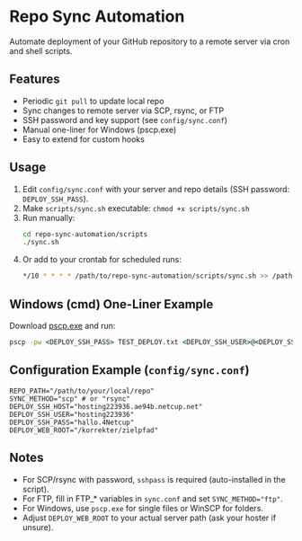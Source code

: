 
# Repo Sync Automation

Automate deployment of your GitHub repository to a remote server via cron and shell scripts.

## Features
- Periodic `git pull` to update local repo
- Sync changes to remote server via SCP, rsync, or FTP
- SSH password and key support (see `config/sync.conf`)
- Manual one-liner for Windows (pscp.exe)
- Easy to extend for custom hooks

## Usage
1. Edit `config/sync.conf` with your server and repo details (SSH password: `DEPLOY_SSH_PASS`).
2. Make `scripts/sync.sh` executable: `chmod +x scripts/sync.sh`
3. Run manually:
	```bash
	cd repo-sync-automation/scripts
	./sync.sh
	```
4. Or add to your crontab for scheduled runs:
	```bash
	*/10 * * * * /path/to/repo-sync-automation/scripts/sync.sh >> /path/to/repo-sync-automation/sync.log 2>&1
	```

## Windows (cmd) One-Liner Example
Download [pscp.exe](https://www.chiark.greenend.org.uk/~sgtatham/putty/latest.html) and run:
```cmd
pscp -pw <DEPLOY_SSH_PASS> TEST_DEPLOY.txt <DEPLOY_SSH_USER>@<DEPLOY_SSH_HOST>:<DEPLOY_WEB_ROOT>
```

## Configuration Example (`config/sync.conf`)
```
REPO_PATH="/path/to/your/local/repo"
SYNC_METHOD="scp" # or "rsync"
DEPLOY_SSH_HOST="hosting223936.ae94b.netcup.net"
DEPLOY_SSH_USER="hosting223936"
DEPLOY_SSH_PASS="hallo.4Netcup"
DEPLOY_WEB_ROOT="/korrekter/zielpfad"
```

## Notes
- For SCP/rsync with password, `sshpass` is required (auto-installed in the script).
- For FTP, fill in FTP_* variables in `sync.conf` and set `SYNC_METHOD="ftp"`.
- For Windows, use `pscp.exe` for single files or WinSCP for folders.
- Adjust `DEPLOY_WEB_ROOT` to your actual server path (ask your hoster if unsure).
